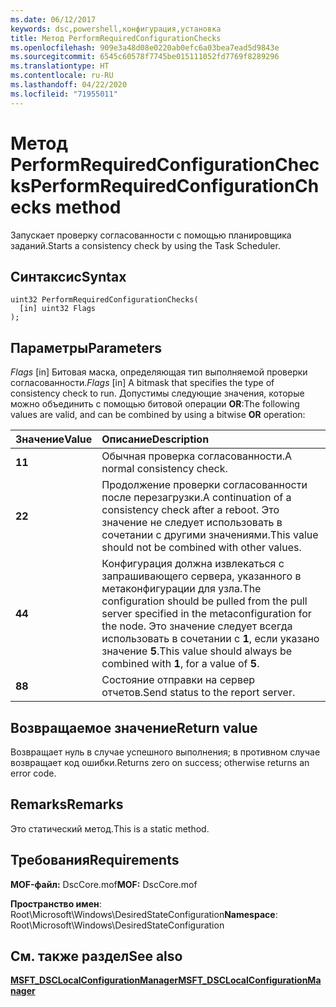 ```yaml
---
ms.date: 06/12/2017
keywords: dsc,powershell,конфигурация,установка
title: Метод PerformRequiredConfigurationChecks
ms.openlocfilehash: 909e3a48d08e0220ab0efc6a03bea7ead5d9843e
ms.sourcegitcommit: 6545c60578f7745be015111052fd7769f8289296
ms.translationtype: HT
ms.contentlocale: ru-RU
ms.lasthandoff: 04/22/2020
ms.locfileid: "71955011"
---
```

# <a name="performrequiredconfigurationchecks-method"></a><span data-ttu-id="5c6a4-103">Метод PerformRequiredConfigurationChecks</span><span class="sxs-lookup"><span data-stu-id="5c6a4-103">PerformRequiredConfigurationChecks method</span></span>

<span data-ttu-id="5c6a4-104">Запускает проверку согласованности с помощью планировщика заданий.</span><span class="sxs-lookup"><span data-stu-id="5c6a4-104">Starts a consistency check by using the Task Scheduler.</span></span>

## <a name="syntax"></a><span data-ttu-id="5c6a4-105">Синтаксис</span><span class="sxs-lookup"><span data-stu-id="5c6a4-105">Syntax</span></span>

```mof
uint32 PerformRequiredConfigurationChecks(
  [in] uint32 Flags
);
```

## <a name="parameters"></a><span data-ttu-id="5c6a4-106">Параметры</span><span class="sxs-lookup"><span data-stu-id="5c6a4-106">Parameters</span></span>

<span data-ttu-id="5c6a4-107">*Flags* \[in\] Битовая маска, определяющая тип выполняемой проверки согласованности.</span><span class="sxs-lookup"><span data-stu-id="5c6a4-107">*Flags* \[in\] A bitmask that specifies the type of consistency check to run.</span></span> <span data-ttu-id="5c6a4-108">Допустимы следующие значения, которые можно объединить с помощью битовой операции **OR**:</span><span class="sxs-lookup"><span data-stu-id="5c6a4-108">The following values are valid, and can be combined by using a bitwise **OR** operation:</span></span>

|<span data-ttu-id="5c6a4-109">Значение</span><span class="sxs-lookup"><span data-stu-id="5c6a4-109">Value</span></span> |<span data-ttu-id="5c6a4-110">Описание</span><span class="sxs-lookup"><span data-stu-id="5c6a4-110">Description</span></span> |
|:--- |:---|
|<span data-ttu-id="5c6a4-111">**1**</span><span class="sxs-lookup"><span data-stu-id="5c6a4-111">**1**</span></span> | <span data-ttu-id="5c6a4-112">Обычная проверка согласованности.</span><span class="sxs-lookup"><span data-stu-id="5c6a4-112">A normal consistency check.</span></span> |
|<span data-ttu-id="5c6a4-113">**2**</span><span class="sxs-lookup"><span data-stu-id="5c6a4-113">**2**</span></span> | <span data-ttu-id="5c6a4-114">Продолжение проверки согласованности после перезагрузки.</span><span class="sxs-lookup"><span data-stu-id="5c6a4-114">A continuation of a consistency check after a reboot.</span></span> <span data-ttu-id="5c6a4-115">Это значение не следует использовать в сочетании с другими значениями.</span><span class="sxs-lookup"><span data-stu-id="5c6a4-115">This value should not be combined with other values.</span></span> |
|<span data-ttu-id="5c6a4-116">**4**</span><span class="sxs-lookup"><span data-stu-id="5c6a4-116">**4**</span></span> | <span data-ttu-id="5c6a4-117">Конфигурация должна извлекаться с запрашивающего сервера, указанного в метаконфигурации для узла.</span><span class="sxs-lookup"><span data-stu-id="5c6a4-117">The configuration should be pulled from the pull server specified in the metaconfiguration for the node.</span></span> <span data-ttu-id="5c6a4-118">Это значение следует всегда использовать в сочетании с **1**, если указано значение **5**.</span><span class="sxs-lookup"><span data-stu-id="5c6a4-118">This value should always be combined with **1**, for a value of **5**.</span></span> |
|<span data-ttu-id="5c6a4-119">**8**</span><span class="sxs-lookup"><span data-stu-id="5c6a4-119">**8**</span></span> | <span data-ttu-id="5c6a4-120">Состояние отправки на сервер отчетов.</span><span class="sxs-lookup"><span data-stu-id="5c6a4-120">Send status to the report server.</span></span> |

## <a name="return-value"></a><span data-ttu-id="5c6a4-121">Возвращаемое значение</span><span class="sxs-lookup"><span data-stu-id="5c6a4-121">Return value</span></span>

<span data-ttu-id="5c6a4-122">Возвращает нуль в случае успешного выполнения; в противном случае возвращает код ошибки.</span><span class="sxs-lookup"><span data-stu-id="5c6a4-122">Returns zero on success; otherwise returns an error code.</span></span>

## <a name="remarks"></a><span data-ttu-id="5c6a4-123">Remarks</span><span class="sxs-lookup"><span data-stu-id="5c6a4-123">Remarks</span></span>

<span data-ttu-id="5c6a4-124">Это статический метод.</span><span class="sxs-lookup"><span data-stu-id="5c6a4-124">This is a static method.</span></span>

## <a name="requirements"></a><span data-ttu-id="5c6a4-125">Требования</span><span class="sxs-lookup"><span data-stu-id="5c6a4-125">Requirements</span></span>

<span data-ttu-id="5c6a4-126">**MOF-файл:** DscCore.mof</span><span class="sxs-lookup"><span data-stu-id="5c6a4-126">**MOF:** DscCore.mof</span></span>

<span data-ttu-id="5c6a4-127">**Пространство имен**: Root\Microsoft\Windows\DesiredStateConfiguration</span><span class="sxs-lookup"><span data-stu-id="5c6a4-127">**Namespace**: Root\Microsoft\Windows\DesiredStateConfiguration</span></span>

## <a name="see-also"></a><span data-ttu-id="5c6a4-128">См. также раздел</span><span class="sxs-lookup"><span data-stu-id="5c6a4-128">See also</span></span>

[<span data-ttu-id="5c6a4-129">**MSFT_DSCLocalConfigurationManager**</span><span class="sxs-lookup"><span data-stu-id="5c6a4-129">**MSFT_DSCLocalConfigurationManager**</span></span>](msft-dsclocalconfigurationmanager.md)
